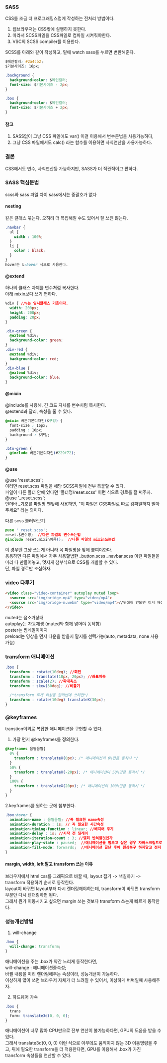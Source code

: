 ### SASS
CSS를 조금 더 프로그래밍스럽게 작성하는 전처리 방법이다.
1. 웹브라우저는 CSS밖에 실행하지 못한다.
2. 따라서 SCSS파일을 CSS파일로 컴파일 시켜줘야한다.
3. VSC의 SCSS compiler를 이용한다.

SCSS를 아래와 같이 작성하고, 밑에 watch sass를 누르면 변환해준다.

```css
$메인컬러: #2a4cb2;
$기본사이즈: 16px;

.background {
  background-color: $메인컬러;
  font-size: $기본사이즈 - 2px;
}

.box {
  background-color: $메인컬러;
  font-size: $기본사이즈 + 2px;
}  
```

#### 참고
1. SASS없이 그냥 CSS 파일에도 var() 이걸 이용해서 변수문법을 사용가능하다,
2. 그냥 CSS 파일에서도 calc() 라는 함수를 이용하면 사칙연산을 사용가능하다.

### 결론
CSS에서도 변수, 사칙연산등 가능하지만, SASS가 더 직관적이고 편하다.

### SASS 핵심문법
scss와 sass 파일 차이
sass에서는 중괄호가 없다

#### nesting
같은 클래스 묶는다. 오히려 더 복잡해질 수도 있어서 잘 쓰진 않는다.
```css
.navbar {
  ul {
    width : 100%;
  }
  li {
    color : black; 
  }
}
hover는 &:hover 식으로 사용한다.
```

#### @extend
하나의 클래스 자체를 변수처럼 복사한다.  
아래 mixin보다 쓰기 편하다.
```css
%div { //%는 임시클래스 기호이다.
  width: 200px;
  height: 200px;
  padding: 20px;
}

.div-green {
  @extend %div;
  background-color: green;
}
.div-red {
  @extend %div;
  background-color: red;
}
.div-blue {
  @extend %div;
  background-color: blue;
}
```

#### @mixin
@include를 사용해, 긴 코드 자체를 변수처럼 복사한다.  
@extend과 달리, 속성을 줄 수 있다.
```css
@mixin 버튼기본디자인($구멍) {
  font-size : 16px;
  padding : 10px;
  background : $구멍;
}

.btn-green {
  @include 버튼기본디자인(#229f72);
}
```

#### @use
@use 'reset.scss';  
이러면 reset.scss 파일을 해당 SCSS파일에 전부 복붙할 수 있다.  
파일이 다른 폴더 안에 있다면 '폴더명/reset.scss' 이런 식으로 경로를 잘 써주자.  
@use '_reset.scss';  
언더바 _기호를 파일명 맨앞에 사용하면, "이 파일은 CSS파일로 따로 컴파일하지 말아주세요" 라는 의미다.

다른 scss 불러와보기
```css
@use '_reset.scss';
reset.$변수명;  //다른 파일의 변수쓰는법
@include reset.mixin이름();  //다른 파일의 mixin쓰는법
```
이 경우엔 그냥 쓰는게 아니라 꼭 파일명을 앞에 붙여야한다.    
응용하면 다른 파일에서 자주 사용할법한 _button.scss _navbar.scss 이런 파일들을 미리 다 만들어놓고, 멋지게 첨부식으로 CSS를 개발할 수 있다.  
단, 파일 경로만 조심하자.



### video 다루기
```html
<video class="video-container" autoplay muted loop>
  <source src="img/bridge.mp4" type="video/mp4">
  <source src="img/bridge-m.webm" type="video/mp4">//위에꺼 안되면 이거 재생
</video>
```
muted는 음소거상태  
autoplay는 자동재생 (muted와 함께 넣어야 동작함)  
poster는 썸네일이미지  
preload는 영상을 먼저 다운을 받을지 말지를 선택가능(auto, metadata, none 사용가능)


### transform 애니메이션
```css
.box {
  transform : rotate(10deg); //회전
  transform : translate(10px, 20px); //좌표이동
  transform : scale(2); //확대축소
  transform : skew(30deg); //비틀기
 
  /*transform 두개 이상을 한꺼번에 쓰려면*/
  transform : rotate(10deg) translateX(30px);
}
```

### @keyframes
transtion이외로 복잡한 애니메이션을 구현할 수 있다.
1. 가장 먼저 @keyframes를 정의한다.
```css
@keyframes 움찔움찔{
  0% {
    transform : translateX(0px); /* 애니메이션이 0%만큼 동작시 */
  }
  50% {
    transform : translateX(-20px); /* 애니메이션이 50%만큼 동작시 */
  }
  100% {
    transform : translateX(20px); /* 애니메이션이 100%만큼 동작시 */
  }
}
```

2.keyframes를 원하는 곳에 첨부한다.
```css
.box:hover {
  animation-name : 움찔움찔; //꼭 필요한 name속성
  animation-duration : 1s; // 꼭 필요한 시간속성
  animation-timing-function : linear; //베지어 주기
  animation-delay : 1s; //시작 전 딜레이
  animation-iteration-count : 3; //몇회 반복할것인가
  animation-play-state : paused;  //애니메이션을 멈추고 싶은 경우 자바스크립트로 이거 조정
  animation-fill-mode: forwards;  //애니메이션 끝난 후에 원상복구 하지말고 정지
}
```

#### margin, width, left 말고 transform 쓰는 이유
브라우저에서 html css를 그래픽으로 바꿀 때, layout 잡기 -> 색칠하기 -> transform 적용하기 순서로 동작한다.   
layout이 바뀌면 layout부터 다시 렌더링해야하는데, transform이 바뀌면 transform 부분만 다시 렌더링하면 된다.   
그래서 뭔가 이동시키고 싶으면 margin 쓰는 것보다 transform 쓰는게 빠르게 동작한다.

### 성능개선방법
1. will-change
```css
.box {
  will-change: transform;
}
```
애니메이션을 주는 .box가 약간 느리게 동작한다면,  
will-change : 애니메이션줄속성;  
바뀔 내용을 미리 렌더링해주는 속성이라, 성능개선이 가능하다.  
이상하게 많이 쓰면 브라우저 자체가 더 느려질 수 있어서, 이상하게 버벅일때 사용해주자.  

2. 하드웨어 가속
```css
.box {
  trans
  form: translate3d(0, 0, 0);
}
```
애니메이션이 너무 많아 CPU만으로 전부 연산이 불가능하다면, GPU의 도움을 받을 수 있다.  
그래서 translate3d(0, 0, 0) 이런 식으로 아무데도 움직이지 않는 3D 이동명령을 주고, 뒤에 필요한 transform을 더 적용한다면, 
GPU를 이용해서 .box가 가진 transform 속성들을 연산할 수 있다.

